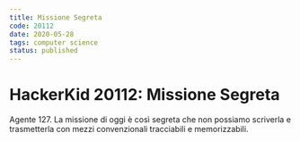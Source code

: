 ```yaml
---
title: Missione Segreta
code: 20112
date: 2020-05-28
tags: computer science
status: published
---
```

# HackerKid 20112: Missione Segreta

Agente 127. La missione di oggi è così segreta che non possiamo scriverla e trasmetterla con mezzi convenzionali tracciabili e memorizzabili.

